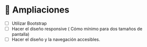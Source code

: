 # 🧪 Ampliaciones

* [ ] Utilizar Bootstrap
* [ ] Hacer el diseño responsive ( Cómo mínimo para dos tamaños de pantalla)
* [ ] Hacer el diseño y la navegación accesibles.
